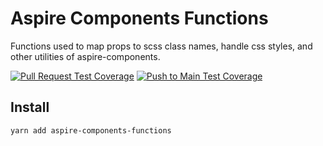 # Aspire Components Functions

Functions used to map props to scss class names, handle css styles, and other utilities of aspire-components.

[![Pull Request Test Coverage](https://github.com/chrstnfrrs/aspire-components-functions/actions/workflows/coverage.yaml/badge.svg)](https://github.com/chrstnfrrs/aspire-components-functions/actions/workflows/coverage.yaml) [![Push to Main Test Coverage](https://github.com/chrstnfrrs/aspire-components-functions/actions/workflows/coveragepush.yaml/badge.svg)](https://github.com/chrstnfrrs/aspire-components-functions/actions/workflows/coveragepush.yaml)

## Install

`yarn add aspire-components-functions`
